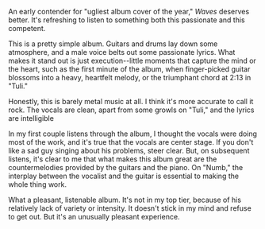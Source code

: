 An early contender for "ugliest album cover of the year," *Waves* deserves better. It's refreshing to listen to something
both this passionate and this competent.

This is a pretty simple album. Guitars and drums lay down some atmosphere, and a male voice belts out some
passionate lyrics. What makes it stand out is just execution--little moments that capture the mind or the heart,
such as the first minute of the album, when finger-picked guitar blossoms into a heavy, heartfelt melody,
or the triumphant chord at 2:13 in "Tuli."

Honestly, this is barely metal music at all. I think it's more accurate to call it rock. The vocals are clean, apart
from some growls on "Tuli," and the lyrics are intelligible

In my first couple listens through the album, I thought the vocals
were doing most of the work, and it's true that the vocals are center stage. If you don't like a sad guy
singing about his problems, steer clear. But, on subsequent listens, it's clear to me that what makes this album
great are the countermelodies provided by the guitars and the piano. On "Numb," the interplay between the vocalist
and the guitar is essential to making the whole thing work.

What a pleasant, listenable album. It's not in my top tier, because of his relatively lack of variety or intensity.
It doesn't stick in my mind and refuse to get out. But it's an unusually pleasant experience.